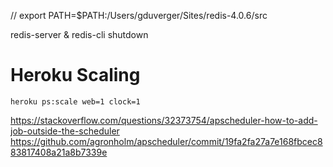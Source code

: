 // export PATH=$PATH:/Users/gduverger/Sites/redis-4.0.6/src

redis-server &
redis-cli shutdown

# Heroku Scaling

	heroku ps:scale web=1 clock=1

https://stackoverflow.com/questions/32373754/apscheduler-how-to-add-job-outside-the-scheduler
https://github.com/agronholm/apscheduler/commit/19fa2fa27a7e168fbcec883817408a21a8b7339e
